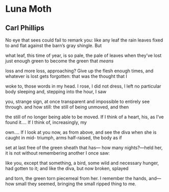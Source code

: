# Luna Moth
## Carl Phillips
No eye that sees could fail to remark you:
like any leaf the rain leaves fixed to and
flat against the barn’s gray shingle. But

what leaf, this time of year, is so pale,
the pale of leaves when they’ve lost just
enough green to become the green that _means_

loss and more loss, approaching? Give up
the flesh enough times, and whatever is lost
gets forgotten: that was the thought that I

woke to, those words in my head. I rose,
I did not dress, I left no particular body
sleeping and, stepping into the hour, I saw

you, strange sign, at once transparent and
impossible to entirely see through. and how
still: the still of being unmoved, and then

the still of no longer being able to be
moved. If I think of a heart, his, as I’ve
found it.... If I think of, increasingly, my

own.... If I look at you now, as from above,
and see the diva when she is caught in mid-
triumph, arms half-raised, the body as if

set at last free of the green sheath that has—
how many nights?—held her, it is not
without remembering another I once saw:

like you, except that something, a bird, some
wild and necessary hunger, had gotten to it;
and like the diva, but now broken, splayed

and torn, the green torn piecemeal from her.
I remember the hands, and—how small they
seemed, bringing the small ripped thing to me.